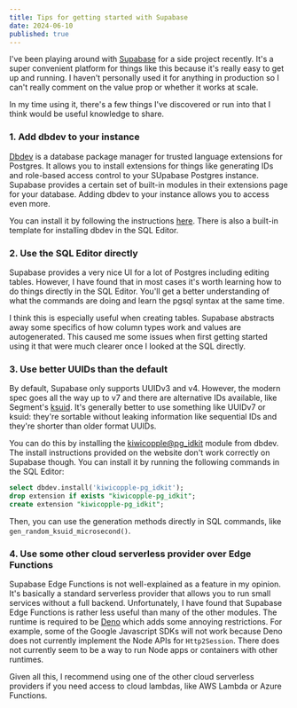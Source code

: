 ```yaml
---
title: Tips for getting started with Supabase
date: 2024-06-10
published: true
---
```


I've been playing around with [Supabase][sb] for a side project recently. It's a super convenient
platform for things like this because it's really easy to get up and running. I haven't personally
used it for anything in production so I can't really comment on the value prop or whether it works
at scale.

In my time using it, there's a few things I've discovered or run into that I think would be useful
knowledge to share.

### 1. Add dbdev to your instance

[Dbdev][dbdev] is a database package manager for trusted language extensions for Postgres. It allows
you to install extensions for things like generating IDs and role-based access control to your
SUpabase Postgres instance. Supabase provides a certain set of built-in modules in their extensions
page for your database. Adding dbdev to your instance allows you to access even more.

You can install it by following the instructions [here][dbdi]. There is also a built-in template for
installing dbdev in the SQL Editor.

### 2. Use the SQL Editor directly

Supabase provides a very nice UI for a lot of Postgres including editing tables. However, I have
found that in most cases it's worth learning how to do things directly in the SQL Editor. You'll get
a better understanding of what the commands are doing and learn the pgsql syntax at the same time.

I think this is especially useful when creating tables. Supabase abstracts away some specifics of
how column types work and values are autogenerated. This caused me some issues when first getting
started using it that were much clearer once I looked at the SQL directly.

### 3. Use better UUIDs than the default

By default, Supabase only supports UUIDv3 and v4. However, the modern spec goes all the way up to v7
and there are alternative IDs available, like Segment's [ksuid][ksuid]. It's generally better to use
something like UUIDv7 or ksuid: they're sortable without leaking information like sequential IDs and
they're shorter than older format UUIDs.

You can do this by installing the [kiwicopple@pg_idkit][pgi] module from dbdev. The install
instructions provided on the website don't work correctly on Supabase though. You can install it by
running the following commands in the SQL Editor:

```sql
select dbdev.install('kiwicopple-pg_idkit');
drop extension if exists "kiwicopple-pg_idkit";
create extension "kiwicopple-pg_idkit";
```

Then, you can use the generation methods directly in SQL commands, like
`gen_random_ksuid_microsecond()`.

### 4. Use some other cloud serverless provider over Edge Functions

Supabase Edge Functions is not well-explained as a feature in my opinion. It's basically a standard
serverless provider that allows you to run small services without a full backend. Unfortunately, I
have found that Supabase Edge Functions is rather less useful than many of the other modules. The
runtime is required to be [Deno][deno] which adds some annoying restrictions. For example, some of
the Google Javascript SDKs will not work because Deno does not currently implement the Node APIs for
`Http2Session`. There does not currently seem to be a way to run Node apps or containers with other
runtimes.

Given all this, I recommend using one of the other cloud serverless providers if you need access to
cloud lambdas, like AWS Lambda or Azure Functions.

[sb]: https://supabase.com/
[dbdev]: https://database.dev/
[dbdi]: https://database.dev/supabase/dbdev
[ksuid]: https://segment.com/blog/a-brief-history-of-the-uuid/
[pgi]: https://database.dev/kiwicopple/pg_idkit
[deno]: https://deno.com/
